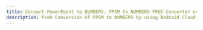 ---title: Convert PowerPoint to NUMBERS, PPSM to NUMBERS FREE Converter or Android SDKdescription: Free Conversion of PPSM to NUMBERS by using Android Cloud APIs & SDKs. Also Create, Edit & Render Microsoft Word & OpenOffice documents in the Cloud.---
